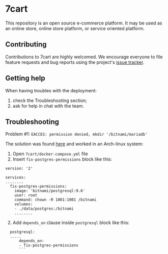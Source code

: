 # 7cart

This repository is an open source e-commerce platform. It may be used as an online store, online store platform, or service oriented platform.

## Contributing

Contributions to 7cart are highly welcomed.
We encourage everyone to file feature requests and bug reports using the project's
[issue tracker](https://github.com/7cart/7cart/issues).

## Getting help
When having troubles with the deployment:
1. check the Troubleshooting section;
2. ask for help in chat with the team.

## Troubleshooting

Problem #1: `EACCES: permission denied, mkdir '/bitnami/mariadb'`

The solution was found [here](https://github.com/bitnami/bitnami-docker-mariadb/issues/136#issuecomment-354644226) and worked in an Arch-linux system:

1. Open `7cart/docker-compose.yml` file 
2. Insert `fix-postgres-permissions` block like this:
```
version: '2'

services:
........
  fix-postgres-permissions:
    image: 'bitnami/postgresql:9.6'
    user: root
    command: chown -R 1001:1001 /bitnami
    volumes:
    - ./data/postgres:/bitnami
    ........
``` 
 2. Add `depends_on` clause inside `postgresql` block like this:
``` 
  postgresql:
  .....
      depends_on:
      - fix-postgres-permissions
      ```
